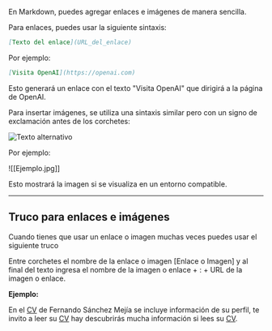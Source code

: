 En Markdown, puedes agregar enlaces e imágenes de manera sencilla. 

Para enlaces, puedes usar la siguiente sintaxis:

```markdown
[Texto del enlace](URL_del_enlace)
```

Por ejemplo:

```markdown
[Visita OpenAI](https://openai.com)
```

Esto generará un enlace con el texto "Visita OpenAI" que dirigirá a la página de OpenAI.

Para insertar imágenes, se utiliza una sintaxis similar pero con un signo de exclamación antes de los corchetes:

![Texto alternativo](URL_de_la_imagen)


Por ejemplo:

![[Ejemplo.jpg]]


Esto mostrará la imagen si se visualiza en un entorno compatible.

---

## Truco para enlaces e imágenes

Cuando tienes que usar un enlace o imagen muchas veces puedes usar el siguiente truco 

Entre corchetes el nombre de la enlace o imagen [Enlace o Imagen]  y al final del texto ingresa el nombre de la imagen o enlace  + : + URL de la imagen o enlace. 

**Ejemplo:**

En el [CV] de Fernando Sánchez Mejía se incluye información de su perfil, te invito a leer su [CV] hay descubrirás mucha información si lees su [CV].

[CV]: https://freddy875.github.io/FernandoSanchezMejia_ConsultorDeRiesgosDeTI/





